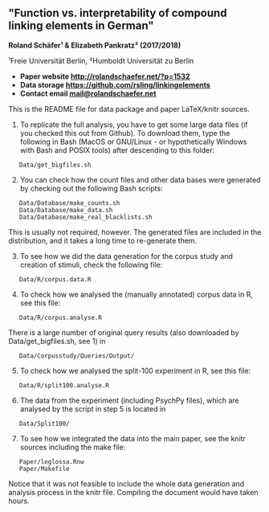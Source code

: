 ## "Function vs. interpretability of compound linking elements in German"

**Roland Schäfer¹ & Elizabeth Pankratz² (2017/2018)**

¹Freie Universität Berlin, ²Humboldt Universität zu Berlin

- **Paper website  http://rolandschaefer.net/?p=1532**
- **Data storage   https://github.com/rsling/linkingelements**
- **Contact email  mail@rolandschaefer.net**

This is the README file for data package and paper LaTeX/knitr sources.

1. To replicate the full analysis, you have to get some large data
   files (if you checked this out from Github). To download them,
   type the following in Bash (MacOS or GNU/Linux - or hypothetically
   Windows with Bash and POSIX tools) after descending to this
   folder:
```
   Data/get_bigfiles.sh
```
2. You can check how the count files and other data bases were
   generated by checking out the following Bash scripts:
``` 
   Data/Database/make_counts.sh
   Data/Database/make_data.sh
   Data/Database/make_real_blacklists.sh
```
   This is usually not required, however. The generated files
   are included in the distribution, and it takes a long time
   to re-generate them.

3. To see how we did the data generation for the corpus study
   and creation of stimuli, check the following file:
```
   Data/R/corpus.data.R
```
4. To check how we analysed the (manually annotated) corpus data
   in R, see this file:
```
   Data/R/corpus.analyse.R
```
   There is a large number of original query results (also
   downloaded by Data/get_bigfiles.sh, see 1) in
```
   Data/Corpusstudy/Queries/Output/
```

5. To check how we analysed the split-100 experiment in R, see
   this file:
```
   Data/R/split100.analyse.R
```
6. The data from the experiment (including PsychPy files), which are
   analysed by the script in step 5 is located in
```
   Data/Split100/
```
7. To see how we integrated the data into the main paper, see
   the knitr sources including the make file:
```
   Paper/leglossa.Rnw
   Paper/Makefile
```
   Notice that it was not feasible to include the whole data generation
   and analysis process in the knitr file. Compiling the document
   would have taken hours.
